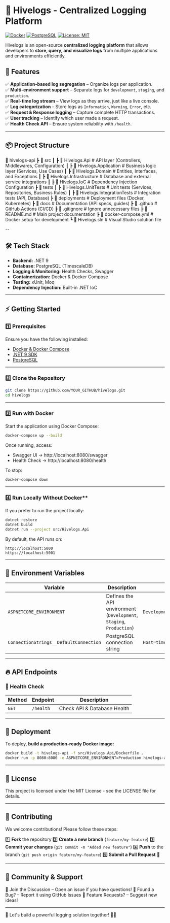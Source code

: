 # 🐝 Hivelogs - Centralized Logging Platform

[![Docker](https://badgen.net/badge/icon/docker?icon=docker&label)](https://www.docker.com/)
[![PostgreSQL](https://badgen.net/badge/icon/postgresql?icon=postgresql&label)](https://www.postgresql.org/)
[![License: MIT](https://img.shields.io/badge/License-MIT-yellow.svg)](LICENSE)

Hivelogs is an open-source **centralized logging platform** that allows developers to **store, query, and visualize logs** from multiple applications and environments efficiently.

## 🚀 Features

✅ **Application-based log segregation** – Organize logs per application.  
✅ **Multi-environment support** – Separate logs for `development`, `staging`, and `production`.  
✅ **Real-time log stream** – View logs as they arrive, just like a live console.  
✅ **Log categorization** – Store logs as `Information`, `Warning`, `Error`, etc.  
✅ **Request & Response logging** – Capture complete HTTP transactions.  
✅ **User tracking** – Identify which user made a request.  
✅ **Health Check API** – Ensure system reliability with `/health`.  

---

## 📦 **Project Structure**

📂 hivelogs-api 
┣ 📂 src 
┃ ┣ 📂 Hivelogs.Api # API layer (Controllers, Middlewares, Configuration) 
┃ ┣ 📂 Hivelogs.Application # Business logic layer (Services, Use Cases) 
┃ ┣ 📂 Hivelogs.Domain # Entities, Interfaces, and Exceptions 
┃ ┣ 📂 Hivelogs.Infrastructure # Database and external service integrations 
┃ ┣ 📂 Hivelogs.IoC # Dependency Injection Configuration 
┣ 📂 tests 
┃ ┣ 📂 Hivelogs.UnitTests # Unit tests (Services, Repositories, Business Rules) 
┃ ┣ 📂 Hivelogs.IntegrationTests # Integration tests (API, Database) 
┣ 📂 deployments # Deployment files (Docker, Kubernetes) 
┣ 📂 docs # Documentation (API specs, guides) 
┣ 📂 .github # GitHub Actions (CI/CD) 
┣ 📜 .gitignore # Ignore unnecessary files 
┣ 📜 README.md # Main project documentation 
┣ 📜 docker-compose.yml # Docker setup for development 
┗ 📜 Hivelogs.sln # Visual Studio solution file

--

## 🛠 **Tech Stack**

- **Backend:** .NET 9
- **Database:** PostgreSQL (TimescaleDB)
- **Logging & Monitoring:** Health Checks, Swagger
- **Containerization:** Docker & Docker Compose
- **Testing:** xUnit, Moq
- **Dependency Injection:** Built-in .NET IoC

---

## ⚡ **Getting Started**

### 1️⃣ **Prerequisites**
Ensure you have the following installed:

- [Docker & Docker Compose](https://www.docker.com/)
- [.NET 9 SDK](https://dotnet.microsoft.com/en-us/download)
- [PostgreSQL](https://www.postgresql.org/)

---

### 2️⃣ **Clone the Repository**
```sh
git clone https://github.com/YOUR_GITHUB/hivelogs.git
cd hivelogs
```

---

### 3️⃣ **Run with Docker**
Start the application using Docker Compose:

```sh
docker-compose up --build
```
Once running, access:
- Swagger UI → http://localhost:8080/swagger
- Health Check → http://localhost:8080/health

To stop:

```sh
docker-compose down
```

---

### 4️⃣ *️*Run Locally Without Docker** 
If you prefer to run the project locally:

```sh
dotnet restore
dotnet build
dotnet run --project src/Hivelogs.Api
```
By default, the API runs on:

```
http://localhost:5000
https://localhost:5001
```

---
## 📝 Environment Variables
| Variable | Description | Default Value |
| --- | --- | --- |
| `ASPNETCORE_ENVIRONMENT` | Defines the API environment (`Development`, `Staging`, `Production`) | `Development` |
| `ConnectionStrings__DefaultConnection` | PostgreSQL connection string | `Host=timescale;Port=5432;Database=hivelogs;Username=admin;Password=supersecret` |

---
## 🔥 API Endpoints

### 💓 Health Check
| Method | Endpoint | Description |
| --- | --- | --- |
| `GET` | `/health` | Check API & Database Health |

--- 
## 🚀 Deployment

To deploy, **build a production-ready Docker image:**
```sh
docker build -t hivelogs-api -f src/Hivelogs.Api/Dockerfile .
docker run -p 8080:8080 -e ASPNETCORE_ENVIRONMENT=Production hivelogs-api
```

---
## 📜 License
This project is licensed under the MIT License - see the LICENSE file for details.

---
## 🎯 Contributing
We welcome contributions! Please follow these steps:

1️⃣ **Fork** the repository
2️⃣ **Create a new branch** (`feature/my-feature`)
3️⃣ **Commit your changes** (`git commit -m "Added new feature"`)
4️⃣ **Push** to the branch (`git push origin feature/my-feature`)
5️⃣ **Submit a Pull Request** 🚀

---
## 👥 Community & Support
💬 Join the Discussion – Open an issue if you have questions!
🐛 Found a Bug? – Report it using GitHub Issues
📢 Feature Requests? – Suggest new ideas!

---
🚀 Let's build a powerful logging solution together! 🐝🔥
